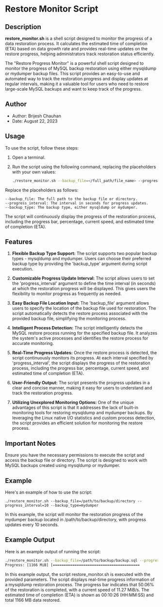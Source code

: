 # Restore Monitor Script

## Description

**restore_monitor.sh** is a shell script designed to monitor the progress of a data restoration process. It calculates the estimated time of completion (ETA) based on data growth rate and provides real-time updates on the restore progress, helping administrators track restoration status efficiently.

The "Restore Progress Monitor" is a powerful shell script designed to monitor the progress of MySQL backup restoration using either mysqldump or mydumper backup files. This script provides an easy-to-use and automated way to track the restoration progress and display updates at regular intervals, making it a valuable tool for users who need to restore large-scale MySQL backups and want to keep track of the progress.

## Author

- Author: Brijesh Chauhan
- Date: August 22, 2023

## Usage

To use the script, follow these steps:

1. Open a terminal.
2. Run the script using the following command, replacing the placeholders with your own values:
   
   ```bash
   ./restore_monitor.sh --backup_file=</full_path/file_name> --progress_interval=<interval_in_seconds> --backup_type=<mysqldump/mydumper>

Replace the placeholders as follows:

    --backup_file: The full path to the backup file or directory.
    --progress_interval: The interval in seconds for progress updates.
    --backup_type: The backup type, either mysqldump or mydumper.

The script will continuously display the progress of the restoration process, including the progress bar, percentage, current speed, and estimated time of completion (ETA).

## Features

1. **Flexible Backup Type Support:**
   The script supports two popular backup types - mysqldump and mydumper. Users can choose their preferred backup type by providing the 'backup_type' argument during script execution.

2. **Customizable Progress Update Interval:**
   The script allows users to set the 'progress_interval' argument to define the time interval (in seconds) at which the restoration progress will be displayed. This gives users the flexibility to monitor progress as frequently as needed.

3. **Easy Backup File Location Input:**
   The 'backup_file' argument allows users to specify the location of the backup file used for restoration. The script automatically detects the restore process associated with the provided backup file, simplifying the monitoring process.

4. **Intelligent Process Detection:**
   The script intelligently detects the MySQL restore process running for the specified backup file. It analyzes the system's active processes and identifies the restore process for accurate monitoring.

5. **Real-Time Progress Updates:**
   Once the restore process is detected, the script continuously monitors its progress. At each interval specified by 'progress_interval', the script displays the progress of the restoration process, including the progress bar, percentage, current speed, and estimated time of completion (ETA).

6. **User-Friendly Output:**
   The script presents the progress updates in a clear and concise manner, making it easy for users to understand and track the restoration progress.

7. **Utilizing Unexplored Monitoring Options:**
   One of the unique advantages of this script is that it addresses the lack of built-in monitoring tools for restoring mysqldump and mydumper backups. By leveraging the Linux native I/O statistics and custom process detection, the script provides an efficient solution for monitoring the restore process.

## Important Notes

Ensure you have the necessary permissions to execute the script and access the backup file or directory.
The script is designed to work with MySQL backups created using mysqldump or mydumper.

## Example

Here's an example of how to use the script:
```
./restore_monitor.sh --backup_file=/path/to/backup/directory --progress_interval=10 --backup_type=mydumper
```

In this example, the script will monitor the restoration progress of the mydumper backup located in /path/to/backup/directory, with progress updates every 10 seconds.

## Example Output

Here is an example output of running the script:

```bash
./restore_monitor.sh --backup_file=/path/to/backup/backup.sql --progress_interval=5 --backup_type=mysqldump
Progress: [1166 MiB] [========================================                                        ] 50.06%  [11.27 MiB/s]  ETA: 00:10:26
```

In this example output, the script restore_monitor.sh is executed with the provided parameters. The script displays real-time progress information of a mysqldump restoration process. The progress bar indicates that 50.06% of the restoration is completed, with a current speed of 11.27 MiB/s. The estimated time of completion (ETA) is shown as 00:10:26 (HH:MM:SS) and total 1166 MB data restored.
